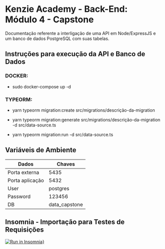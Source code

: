 # Kenzie Academy - Back-End: Módulo 4 - Capstone

Documentação referente a interligação de uma API em Node/ExpressJS e um banco de dados PostgreSQL com suas tabelas.

## Instruções para execução da API e Banco de Dados

### **DOCKER:**

- sudo docker-compose up -d

### **TYPEORM:**

- yarn typeorm migration:create src/migrations/descrição-da-migration

- yarn typeorm migration:generate src/migrations/descrição-da-migration -d src/data-source.ts

- yarn typeorm migration:run -d src/data-source.ts

## Variáveis de Ambiente

Dados           | Chaves
----------------|-----------
Porta externa   | 5435
Porta aplicação | 5432
User            | postgres
Password        | 123456
DB              | data_capstone

## Insomnia - Importação para Testes de Requisições

[![Run in Insomnia}](https://insomnia.rest/images/run.svg)](https://insomnia.rest/run/?label=Request%20Collection%20-%20Capstone%20NodeJS&uri=https%3A%2F%2Fraw.githubusercontent.com%2Fjeanknieling%2Fcapstone-nodejs-m4%2Ffeature%2Fentities-interfaces%2FInsomnia.json)